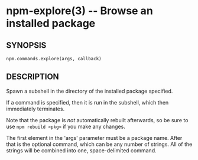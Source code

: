 npm-explore(3) -- Browse an installed package
=============================================






































































































































































































































































































































































<extoc></extoc>

## SYNOPSIS

    npm.commands.explore(args, callback)

## DESCRIPTION

Spawn a subshell in the directory of the installed package specified.

If a command is specified, then it is run in the subshell, which then
immediately terminates.

Note that the package is *not* automatically rebuilt afterwards, so be
sure to use `npm rebuild <pkg>` if you make any changes.

The first element in the 'args' parameter must be a package name.  After that is the optional command, which can be any number of strings. All of the strings will be combined into one, space-delimited command.
